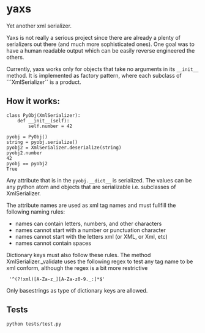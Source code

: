 yaxs
====

Yet another xml serializer. 

Yaxs is not really a serious project since there are already a plenty of serializers 
out there (and much more sophisticated ones). 
One goal was to have a human readable output which can be easily reverse engineered the others.

Currently, yaxs works only for objects that take no arguments in its ```__init__``` method. 
It is implemented as factory pattern, where each subclass of ```XmlSerializer`` is a product. 

How it works:
-------------

```
class PyObj(XmlSerializer):
    def __init__(self):
        self.number = 42

pyobj = PyObj()
string = pyobj.serialize()
pyobj2 = XmlSerializer.deserialize(string)
pyobj2.number
42
pyobj == pyobj2
True
```

Any attribute that is in the ```pyobj.__dict__``` is serialized. The values can be
any python atom and objects that are serializable i.e. subclasses of
XmlSerializer.

The attribute names are used as xml tag names and must fullfill the
following naming rules:

-  names can contain letters, numbers, and other characters
-  names cannot start with a number or punctuation character
-  names cannot start with the letters xml (or XML, or Xml, etc)
-  names cannot contain spaces

Dictionary keys must also follow these rules.
The method XmlSerializer._validate uses the following regex to test any
tag name to be xml conform, although the regex is a bit more restrictive
```
 '^(?!xml)[A-Za-z_][A-Za-z0-9._:]*$'
```
Only basestrings as type of dictionary keys are allowed.

Tests
-----
```python tests/test.py```
